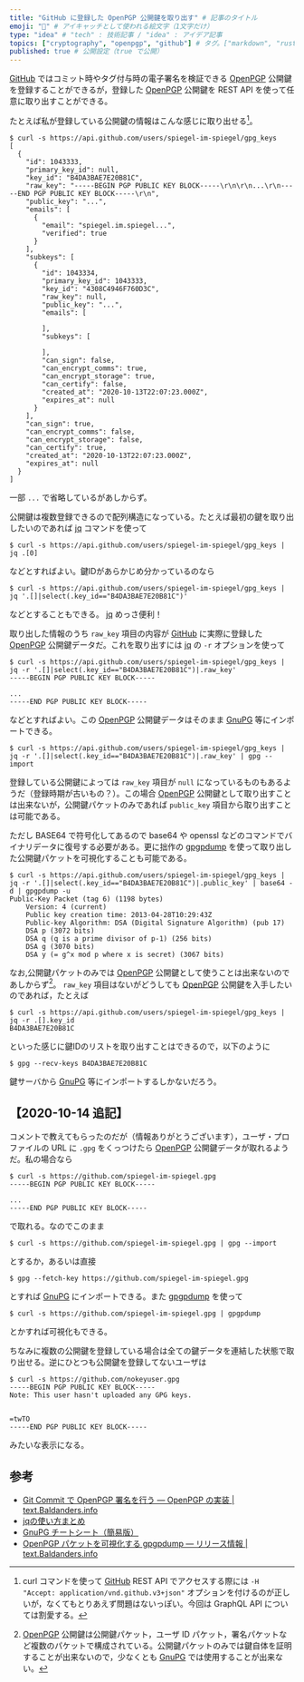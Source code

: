 ```yaml
---
title: "GitHub に登録した OpenPGP 公開鍵を取り出す" # 記事のタイトル
emoji: "🔐" # アイキャッチとして使われる絵文字（1文字だけ）
type: "idea" # "tech" : 技術記事 / "idea" : アイデア記事
topics: ["cryptography", "openpgp", "github"] # タグ。["markdown", "rust", "aws"] のように指定する
published: true # 公開設定（true で公開）
---
```


[GitHub] ではコミット時やタグ付与時の電子署名を検証できる [OpenPGP] 公開鍵を登録することができるが，登録した [OpenPGP] 公開鍵を REST API を使って任意に取り出すことができる。

たとえば私が登録している公開鍵の情報はこんな感じに取り出せる[^h1]。

[^h1]: curl コマンドを使って [GitHub] REST API でアクセスする際には `-H "Accept: application/vnd.github.v3+json"` オプションを付けるのが正しいが，なくてもとりあえず問題はないっぽい。今回は GraphQL API については割愛する。

```
$ curl -s https://api.github.com/users/spiegel-im-spiegel/gpg_keys
[
  {
    "id": 1043333,
    "primary_key_id": null,
    "key_id": "B4DA3BAE7E20B81C",
    "raw_key": "-----BEGIN PGP PUBLIC KEY BLOCK-----\r\n\r\n...\r\n-----END PGP PUBLIC KEY BLOCK-----\r\n",
    "public_key": "...",
    "emails": [
      {
        "email": "spiegel.im.spiegel...",
        "verified": true
      }
    ],
    "subkeys": [
      {
        "id": 1043334,
        "primary_key_id": 1043333,
        "key_id": "4308C4946F760D3C",
        "raw_key": null,
        "public_key": "...",
        "emails": [

        ],
        "subkeys": [

        ],
        "can_sign": false,
        "can_encrypt_comms": true,
        "can_encrypt_storage": true,
        "can_certify": false,
        "created_at": "2020-10-13T22:07:23.000Z",
        "expires_at": null
      }
    ],
    "can_sign": true,
    "can_encrypt_comms": false,
    "can_encrypt_storage": false,
    "can_certify": true,
    "created_at": "2020-10-13T22:07:23.000Z",
    "expires_at": null
  }
]
```

一部 `...` で省略しているがあしからず。

公開鍵は複数登録できるので配列構造になっている。たとえば最初の鍵を取り出したいのであれば [jq] コマンドを使って

```
$ curl -s https://api.github.com/users/spiegel-im-spiegel/gpg_keys | jq .[0]
```

などとすればよい。鍵IDがあらかじめ分かっているのなら

```
$ curl -s https://api.github.com/users/spiegel-im-spiegel/gpg_keys | jq '.[]|select(.key_id=="B4DA3BAE7E20B81C")'
```

などとすることもできる。 [jq] めっさ便利！

取り出した情報のうち `raw_key` 項目の内容が [GitHub] に実際に登録した [OpenPGP] 公開鍵データだ。これを取り出すには [jq] の `-r` オプションを使って

```
$ curl -s https://api.github.com/users/spiegel-im-spiegel/gpg_keys | jq -r '.[]|select(.key_id=="B4DA3BAE7E20B81C")|.raw_key'
-----BEGIN PGP PUBLIC KEY BLOCK-----

...
-----END PGP PUBLIC KEY BLOCK-----
```

などとすればよい。この [OpenPGP] 公開鍵データはそのまま [GnuPG] 等にインポートできる。

```
$ curl -s https://api.github.com/users/spiegel-im-spiegel/gpg_keys | jq -r '.[]|select(.key_id=="B4DA3BAE7E20B81C")|.raw_key' | gpg --import
```

登録している公開鍵によっては `raw_key` 項目が `null` になっているものもあるようだ（登録時期が古いもの？）。この場合 [OpenPGP] 公開鍵として取り出すことは出来ないが，公開鍵パケットのみであれば `public_key` 項目から取り出すことは可能である。

ただし BASE64 で符号化してあるので base64 や openssl などのコマンドでバイナリデータに復号する必要がある。更に拙作の [gpgpdump] を使って取り出した公開鍵パケットを可視化することも可能である。

```
$ curl -s https://api.github.com/users/spiegel-im-spiegel/gpg_keys | jq -r '.[]|select(.key_id=="B4DA3BAE7E20B81C")|.public_key' | base64 -d | gpgpdump -u
Public-Key Packet (tag 6) (1198 bytes)
    Version: 4 (current)
    Public key creation time: 2013-04-28T10:29:43Z
    Public-key Algorithm: DSA (Digital Signature Algorithm) (pub 17)
    DSA p (3072 bits)
    DSA q (q is a prime divisor of p-1) (256 bits)
    DSA g (3070 bits)
    DSA y (= g^x mod p where x is secret) (3067 bits)
```

なお,公開鍵パケットのみでは [OpenPGP] 公開鍵として使うことは出来ないのであしからず[^pct1]。 `raw_key` 項目はないがどうしても [OpenPGP] 公開鍵を入手したいのであれば，たとえば

[^pct1]: [OpenPGP] 公開鍵は公開鍵パケット，ユーザ ID パケット，署名パケットなど複数のパケットで構成されている。公開鍵パケットのみでは鍵自体を証明することが出来ないので，少なくとも [GnuPG] では使用することが出来ない。

```
$ curl -s https://api.github.com/users/spiegel-im-spiegel/gpg_keys | jq -r .[].key_id
B4DA3BAE7E20B81C
```

といった感じに鍵IDのリストを取り出すことはできるので，以下のように

```
$ gpg --recv-keys B4DA3BAE7E20B81C
```

鍵サーバから [GnuPG] 等にインポートするしかないだろう。

## 【2020-10-14 追記】

コメントで教えてもらったのだが（情報ありがとうございます），ユーザ・プロファイルの URL に `.gpg` をくっつけたら [OpenPGP] 公開鍵データが取れるようだ。私の場合なら

```
$ curl -s https://github.com/spiegel-im-spiegel.gpg
-----BEGIN PGP PUBLIC KEY BLOCK-----

...
-----END PGP PUBLIC KEY BLOCK-----
```

で取れる。なのでこのまま

```
$ curl -s https://github.com/spiegel-im-spiegel.gpg | gpg --import
```

とするか，あるいは直接

```
$ gpg --fetch-key https://github.com/spiegel-im-spiegel.gpg
```

とすれば [GnuPG] にインポートできる。また [gpgpdump] を使って

```
$ curl -s https://github.com/spiegel-im-spiegel.gpg | gpgpdump
```

とかすれば可視化もできる。

ちなみに複数の公開鍵を登録している場合は全ての鍵データを連結した状態で取り出せる。逆にひとつも公開鍵を登録してないユーザは

```
$ curl -s https://github.com/nokeyuser.gpg
-----BEGIN PGP PUBLIC KEY BLOCK-----
Note: This user hasn't uploaded any GPG keys.


=twTO
-----END PGP PUBLIC KEY BLOCK-----
```

みたいな表示になる。

## 参考

- [Git Commit で OpenPGP 署名を行う — OpenPGP の実装 | text.Baldanders.info](https://text.baldanders.info/openpgp/git-commit-with-openpgp-signature/)
- [jqの使い方まとめ](https://zenn.dev/syui/articles/command-json-jq)
- [GnuPG チートシート（簡易版）](https://zenn.dev/spiegel/articles/20200920-gnupg-cheat-sheet)
- [OpenPGP パケットを可視化する gpgpdump — リリース情報 | text.Baldanders.info][gpgpdump]

[GitHub]: https://github.com/
[OpenPGP]: https://tools.ietf.org/html/rfc4880 "RFC 4880 - OpenPGP Message Format"
[GnuPG]: https://www.gnupg.org/ "The GNU Privacy Guard"
[jq]: https://stedolan.github.io/jq/
[gpgpdump]: https://text.baldanders.info/release/gpgpdump/ "OpenPGP パケットを可視化する gpgpdump — リリース情報 | text.Baldanders.info"
<!-- eof -->
